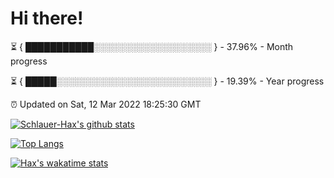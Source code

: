 # Hi there!

⏳ { ███████████░░░░░░░░░░░░░░░░░░░ } - 37.96% - Month progress

⏳ { █████░░░░░░░░░░░░░░░░░░░░░░░░░ } - 19.39% - Year progress

⏰ Updated on Sat, 12 Mar 2022 18:25:30 GMT


[![Schlauer-Hax's github stats](https://github-readme-stats.vercel.app/api?username=Schlauer-Hax&show_icons=true&theme=dark&count_private=true)](https://github.com/Schlauer-Hax)


[![Top Langs](https://github-readme-stats.vercel.app/api/top-langs/?username=Schlauer-Hax&layout=compact&theme=dark)](https://github.com/Schlauer-Hax?tab=repositories)


[![Hax's wakatime stats](https://github-readme-stats.vercel.app/api/wakatime?username=Hax&theme=dark)](https://wakatime.com/@Hax)

